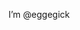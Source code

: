 I’m @eggegick
<!---
eggegick/eggegick is a ✨ special ✨ repository because its `README.md` (this file) appears on your GitHub profile.
You can click the Preview link to take a look at your changes.
--->
